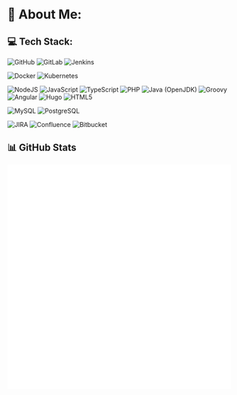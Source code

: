 # 💫 About Me:

## 💻 Tech Stack:
![GitHub](https://img.shields.io/badge/GitHub-%23121011.svg?style=for-the-badge&logo=github&logoColor=white)
![GitLab](https://img.shields.io/badge/GitLab-%23FC6D26.svg?style=for-the-badge&logo=gitlab&logoColor=white)
![Jenkins](https://img.shields.io/badge/Jenkins-%23D24939.svg?style=for-the-badge&logo=jenkins&logoColor=white)

![Docker](https://img.shields.io/badge/Docker-%232496ED.svg?style=for-the-badge&logo=docker&logoColor=white)
![Kubernetes](https://img.shields.io/badge/Kubernetes-%23326CE5.svg?style=for-the-badge&logo=kubernetes&logoColor=white)

![NodeJS](https://img.shields.io/badge/Node.js-%236DA55F.svg?style=for-the-badge&logo=node.js&logoColor=white)
![JavaScript](https://img.shields.io/badge/JavaScript-%23F7DF1E.svg?style=for-the-badge&logo=javascript&logoColor=black) 
![TypeScript](https://img.shields.io/badge/TypeScript-%233178C6.svg?style=for-the-badge&logo=typescript&logoColor=white)
![PHP](https://img.shields.io/badge/PHP-%23777BB4.svg?style=for-the-badge&logo=php&logoColor=white)
![Java (OpenJDK)](https://img.shields.io/badge/Java-%23007396.svg?style=for-the-badge&logo=openjdk&logoColor=white)
![Groovy](https://img.shields.io/badge/Groovy-%234298B8.svg?style=for-the-badge&logo=apachegroovy&logoColor=%23F7DF1E) 
![Angular](https://img.shields.io/badge/Angular-%23DD0031.svg?style=for-the-badge&logo=angular&logoColor=white)
![Hugo](https://img.shields.io/badge/Hugo-%23FF4088.svg?style=for-the-badge&logo=hugo&logoColor=white)
![HTML5](https://img.shields.io/badge/HTML5-%23E34F26.svg?style=for-the-badge&logo=html5&logoColor=white) 

![MySQL](https://img.shields.io/badge/MySQL-%234479A1.svg?style=for-the-badge&logo=mysql&logoColor=white)
![PostgreSQL](https://img.shields.io/badge/PostgreSQL-%23336791.svg?style=for-the-badge&logo=postgresql&logoColor=white)

![JIRA](https://img.shields.io/badge/Jira-%230052CC.svg?style=for-the-badge&logo=jirasoftware&logoColor=white) 
![Confluence](https://img.shields.io/badge/Confluence-%23172B4D.svg?style=for-the-badge&logo=confluence&logoColor=white) 
![Bitbucket](https://img.shields.io/badge/Bitbucket-%230052CC.svg?style=for-the-badge&logo=bitbucket&logoColor=white) 
<!--
Hier Konfiguration nachschauen: 
https://github.com/lowlighter/metrics?tab=readme-ov-file
https://metrics.lecoq.io/embed

Icons: https://simpleicons.org
-->
## 📊 GitHub Stats

![Metrics](/github-metrics.svg)

